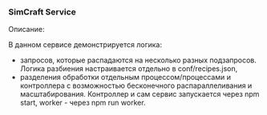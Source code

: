 <h3>SimCraft Service</h3>

<p>Описание:</p>

В данном сервисе демонстрируется логика:
<ul>
<li> запросов, которые распадаются на несколько разных подзапросов. Логика разбиения настраивается отдельно в conf/recipes.json,</li>
<li> разделения обработки отдельным процессом/процессами и контроллера с возможностью бесконечного распараллеливания и масштабирования. Контроллер и сам сервис запускается через npm start, worker - через npm run worker. </li>
</ul>
